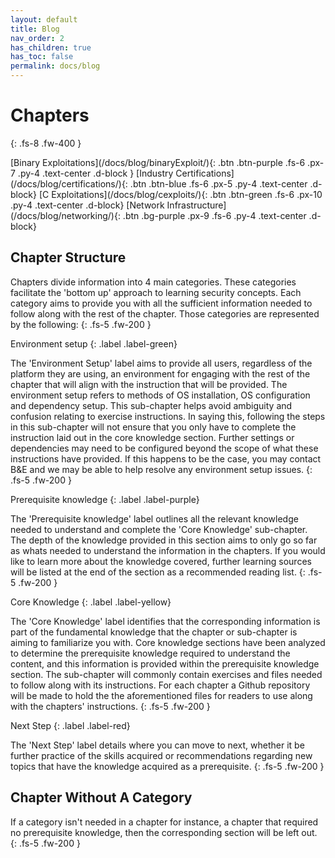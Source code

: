 ```yaml
---
layout: default
title: Blog
nav_order: 2
has_children: true
has_toc: false
permalink: docs/blog
---
```


# Chapters
{: .fs-8 .fw-400 }

<div class="code-example" markdown="1">

<span>
[Binary Exploitations](/docs/blog/binaryExploit/){: .btn .btn-purple .fs-6 .px-7 .py-4 .text-center .d-block }
</span>

<span>
[Industry Certifications](/docs/blog/certifications/){: .btn .btn-blue .fs-6 .px-5 .py-4 .text-center .d-block}
</span>

<span>
[C Exploitations](/docs/blog/cexploits/){: .btn .btn-green .fs-6 .px-10 .py-4 .text-center .d-block}
</span>

<span>
[Network Infrastructure](/docs/blog/networking/){: .btn .bg-purple .px-9 .fs-6 .py-4 .text-center .d-block}
</span>

</div>

## Chapter Structure

Chapters divide information into 4 main categories. These categories facilitate the 'bottom up' approach to learning security concepts. Each category aims to provide you with all the sufficient information needed to follow along with the rest of the chapter. Those categories are represented by the following:
{: .fs-5 .fw-200 }
 
<div markdown="1">

<div  markdown="1">
Environment setup
{: .label .label-green}

The 'Environment Setup' label aims to provide all users, regardless of the platform they are using, an environment for engaging with the rest of the chapter that will align with the instruction that will be provided. The environment setup refers to methods of OS installation, OS configuration and dependency setup. This sub-chapter helps avoid ambiguity and confusion relating to exercise instructions. In saying this, following the steps in this sub-chapter will not ensure that you only have to complete the instruction laid out in the core knowledge section. Further settings or dependencies may need to be configured beyond the scope of what these instructions have provided. If this happens to be the case, you may contact B&E and we may be able to help resolve any environment setup issues.
{: .fs-5 .fw-200 }
</div>

<div  markdown="1">
Prerequisite knowledge
{: .label .label-purple}

The 'Prerequisite knowledge' label outlines all the relevant knowledge needed to understand and complete the 'Core Knowledge' sub-chapter. The depth of the knowledge provided in this section aims to only go so far as whats needed to understand the information in the chapters. If you would like to learn more about the knowledge covered, further learning sources will be listed at the end of the section as a recommended reading list. 
{: .fs-5 .fw-200 }
</div>

<div  markdown="1">
Core Knowledge
{: .label .label-yellow}

The 'Core Knowledge' label identifies that the corresponding information is part of the fundamental knowledge that the chapter or sub-chapter is aiming to familiarize you with. Core knowledge sections have been analyzed to determine the prerequisite knowledge required to understand the content, and this information is provided within the prerequisite knowledge section. The sub-chapter will commonly contain exercises and files needed to follow along with its instructions. For each chapter a Github repository will be made to hold the the aforementioned files for readers to use along with the chapters' instructions. 
{: .fs-5 .fw-200 }
</div>

<div  markdown="1">
Next Step
{: .label .label-red}

The 'Next Step' label details where you can move to next, whether it be further practice of the skills acquired or recommendations regarding new topics that have the knowledge acquired as a prerequisite. 
{: .fs-5 .fw-200 }
</div>

## Chapter Without A Category 

If a category isn't needed in a chapter for instance, a chapter that required no prerequisite knowledge, then the corresponding section will be left out.
{: .fs-5 .fw-200 }

</div>
